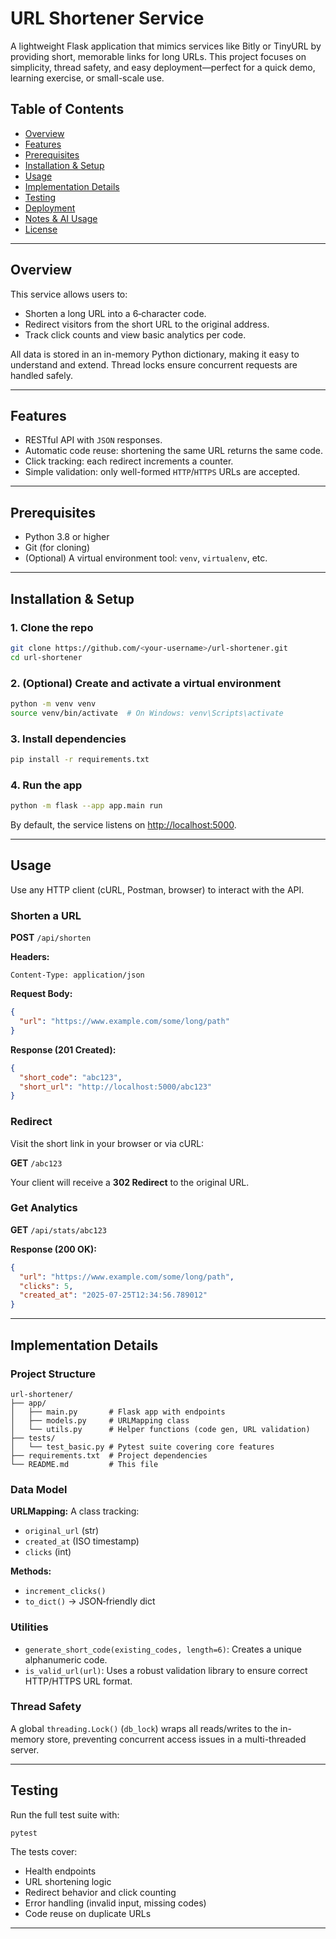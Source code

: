 # URL Shortener Service

A lightweight Flask application that mimics services like Bitly or TinyURL by providing short, memorable links for long URLs. This project focuses on simplicity, thread safety, and easy deployment—perfect for a quick demo, learning exercise, or small-scale use.

## Table of Contents
* [Overview](#overview)
* [Features](#features)
* [Prerequisites](#prerequisites)
* [Installation & Setup](#installation--setup)
* [Usage](#usage)
* [Implementation Details](#implementation-details)
* [Testing](#testing)
* [Deployment](#deployment)
* [Notes & AI Usage](#notes--ai-usage)
* [License](#license)

---

## Overview
This service allows users to:

* Shorten a long URL into a 6‑character code.
* Redirect visitors from the short URL to the original address.
* Track click counts and view basic analytics per code.

All data is stored in an in-memory Python dictionary, making it easy to understand and extend. Thread locks ensure concurrent requests are handled safely.

---

## Features
* RESTful API with `JSON` responses.
* Automatic code reuse: shortening the same URL returns the same code.
* Click tracking: each redirect increments a counter.
* Simple validation: only well-formed `HTTP`/`HTTPS` URLs are accepted.

---

## Prerequisites
* Python 3.8 or higher
* Git (for cloning)
* (Optional) A virtual environment tool: `venv`, `virtualenv`, etc.

---

## Installation & Setup

### 1. Clone the repo
```bash
git clone https://github.com/<your-username>/url-shortener.git
cd url-shortener
```

### 2. (Optional) Create and activate a virtual environment
```bash
python -m venv venv
source venv/bin/activate  # On Windows: venv\Scripts\activate
```

### 3. Install dependencies
```bash
pip install -r requirements.txt
```

### 4. Run the app
```bash
python -m flask --app app.main run
```
By default, the service listens on [http://localhost:5000](http://localhost:5000).

---

## Usage

Use any HTTP client (cURL, Postman, browser) to interact with the API.

### Shorten a URL

**POST** `/api/shorten`

**Headers:**
```
Content-Type: application/json
```

**Request Body:**
```json
{
  "url": "https://www.example.com/some/long/path"
}
```

**Response (201 Created):**
```json
{
  "short_code": "abc123",
  "short_url": "http://localhost:5000/abc123"
}
```

### Redirect

Visit the short link in your browser or via cURL:

**GET** `/abc123`

Your client will receive a **302 Redirect** to the original URL.

### Get Analytics

**GET** `/api/stats/abc123`

**Response (200 OK):**
```json
{
  "url": "https://www.example.com/some/long/path",
  "clicks": 5,
  "created_at": "2025-07-25T12:34:56.789012"
}
```

---

## Implementation Details

### Project Structure
```
url-shortener/
├── app/
│   ├── main.py       # Flask app with endpoints
│   ├── models.py     # URLMapping class
│   └── utils.py      # Helper functions (code gen, URL validation)
├── tests/
│   └── test_basic.py # Pytest suite covering core features
├── requirements.txt  # Project dependencies
└── README.md         # This file
```

### Data Model

**URLMapping:** A class tracking:
- `original_url` (str)
- `created_at` (ISO timestamp)
- `clicks` (int)

**Methods:**
- `increment_clicks()`
- `to_dict()` → JSON‑friendly dict

### Utilities

- `generate_short_code(existing_codes, length=6)`: Creates a unique alphanumeric code.
- `is_valid_url(url)`: Uses a robust validation library to ensure correct HTTP/HTTPS URL format.

### Thread Safety

A global `threading.Lock()` (`db_lock`) wraps all reads/writes to the in-memory store, preventing concurrent access issues in a multi-threaded server.

---

## Testing

Run the full test suite with:

```bash
pytest
```

The tests cover:
- Health endpoints
- URL shortening logic
- Redirect behavior and click counting
- Error handling (invalid input, missing codes)
- Code reuse on duplicate URLs

---